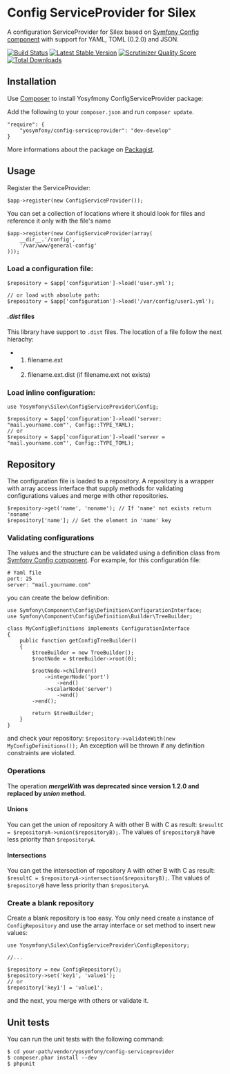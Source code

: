 Config ServiceProvider for Silex
================================

A configuration ServiceProvider for Silex based on 
[Symfony Config component](https://github.com/symfony/Config) with support for 
YAML, TOML (0.2.0) and JSON.

[![Build Status](https://travis-ci.org/yosymfony/ConfigServiceProvider.png?branch=develop)](https://travis-ci.org/yosymfony/ConfigServiceProvider)
[![Latest Stable Version](https://poser.pugx.org/yosymfony/config-serviceprovider/v/stable.png)](https://packagist.org/packages/yosymfony/config-serviceprovider)
[![Scrutinizer Quality Score](https://scrutinizer-ci.com/g/yosymfony/ConfigServiceProvider/badges/quality-score.png?s=9354c788b66668332f215f5d7d1b7809c1ddaed0)](https://scrutinizer-ci.com/g/yosymfony/ConfigServiceProvider/)
[![Total Downloads](https://poser.pugx.org/yosymfony/config-serviceprovider/downloads.png)](https://packagist.org/packages/yosymfony/config-serviceprovider)

Installation
------------

Use [Composer](http://getcomposer.org/) to install Yosyfmony ConfigServiceProvider package:

Add the following to your `composer.json` and run `composer update`.

    "require": {
        "yosymfony/config-serviceprovider": "dev-develop"
    }

More informations about the package on 
[Packagist](https://packagist.org/packages/yosymfony/config-serviceprovider).

Usage
-----
Register the ServiceProvider:

    $app->register(new ConfigServiceProvider());
    
You can set a collection of locations where it should look for files and 
reference it only with the file's name

    $app->register(new ConfigServiceProvider(array(
        __dir__.'/config',
        '/var/www/general-config'
    )));
    
### Load a configuration file:

    $repository = $app['configuration']->load('user.yml');
    
    // or load with absolute path:
    $repository = $app['configuration']->load('/var/config/user1.yml');
    
#### *.dist* files

This library have support to `.dist` files. The location of a file follow the next hierachy:

*    1. filename.ext
*    2. filename.ext.dist (if filename.ext not exists)

### Load inline configuration:

    use Yosymfony\Silex\ConfigServiceProvider\Config;
    
    $repository = $app['configuration']->load('server: "mail.yourname.com"', Config::TYPE_YAML);
    // or
    $repository = $app['configuration']->load('server = "mail.yourname.com"', Config::TYPE_TOML);
    
Repository
----------
The configuration file is loaded to a repository. A repository is a wrapper with 
array access interface that supply methods for validating configurations values 
and merge with other repositories.

    $repository->get('name', 'noname'); // If 'name' not exists return 'noname'
    $repository['name']; // Get the element in 'name' key

### Validating configurations
The values and the structure can be validated using a definition class from 
[Symfony Config component](http://symfony.com/doc/current/components/config/definition.html). 
For example, for this configuratión file:

    # Yaml file
    port: 25
    server: "mail.yourname.com"

you can create the below definition:

    use Symfony\Component\Config\Definition\ConfigurationInterface;
    use Symfony\Component\Config\Definition\Builder\TreeBuilder;
    
    class MyConfigDefinitions implements ConfigurationInterface
    {
        public function getConfigTreeBuilder()
        {
            $treeBuilder = new TreeBuilder();
            $rootNode = $treeBuilder->root(0);
            
            $rootNode->children()
                ->integerNode('port')
                    ->end()
                ->scalarNode('server')
                    ->end()
            ->end();
            
            return $treeBuilder;
        }
    }

and check your repository: `$repository->validateWith(new MyConfigDefinitions());`
An exception will be thrown if any definition constraints are violated.

### Operations
The operation ***mergeWith* was deprecated since version 1.2.0 and replaced by
*union* method**.

#### Unions
You can get the union of repository A with other B with C as result: 
`$resultC = $repositoryA->union($repositoryB);`. 
The values of `$repositoryB` have less priority than `$repositoryA`.

#### Intersections
You can get the intersection of repository A with other B with C as result: 
`$resultC = $repositoryA->intersection($repositoryB);`. 
The values of `$repositoryB` have less priority than `$repositoryA`.

### Create a blank repository
Create a blank repository is too easy. You only need create a instance of 
`ConfigRepository` and use the array interface or set method to insert new values:

    use Yosymfony\Silex\ConfigServiceProvider\ConfigRepository;
    
    //...
    
    $repository = new ConfigRepository();
    $repository->set('key1', 'value1');
    // or
    $repository['key1'] = 'value1';
    
and the next, you merge with others or validate it.

Unit tests
----------

You can run the unit tests with the following command:

    $ cd your-path/vendor/yosymfony/config-serviceprovider
    $ composer.phar install --dev
    $ phpunit
